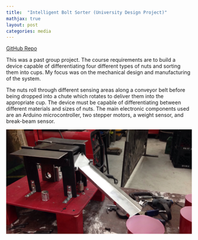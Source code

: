 ```yaml
---
title:  "Intelligent Bolt Sorter (University Design Project)"
mathjax: true
layout: post
categories: media
---
```


[GitHub Repo](https://github.com/orion-miller/University-of-Guelph-Projects/tree/main/Design_Project-Intelligent-Bolt-Sorter)

This was a past group project. The course requirements are to build a device capable of differentiating four different types of nuts and sorting them into cups. My focus was on the mechanical design and manufacturing of the system.

The nuts roll through different sensing areas along a conveyor belt before being dropped into a chute which rotates to deliver them into the appropriate cup. The device must be capable of differentiating between different materials and sizes of nuts. The main electronic components used are an Arduino microcontroller, two stepper motors, a weight sensor, and break-beam sensor.

![Poster](assets/images/2022-04-03-design-project-intelligent-bolt-sorter/IMG_0359.JPG)



